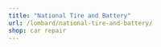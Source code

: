 ```yaml
---
title: "National Tire and Battery"
url: /lombard/national-tire-and-battery/
shop: car repair
---
```

